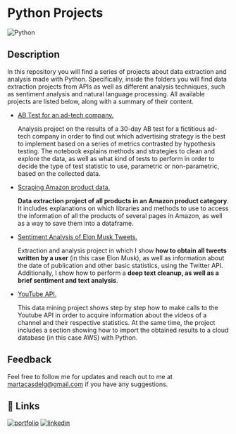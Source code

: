 # **Python Projects** 

![Python](https://images.unsplash.com/photo-1649180556628-9ba704115795?ixlib=rb-4.0.3&ixid=MnwxMjA3fDB8MHxwaG90by1wYWdlfHx8fGVufDB8fHx8&auto=format&fit=crop&w=862&q=80)


## Description
In this repository you will find a series of projects about data extraction and analysis made with Python. Specifically, inside the folders you will find data extraction projects from APIs as well as different analysis techniques, such as sentiment analysis and natural language processing. All available projects are listed below, along with a summary of their content.

* [AB Test for an ad-tech company.](https://github.com/MartaCasdelg/Python-Projects/tree/main/AB%20Test%20for%20an%20ad-tech%20company)

    Analysis project on the results of a 30-day AB test for a fictitious ad-tech company in order to find out which advertising strategy is the best to implement based on a series of metrics contrasted by hypothesis testing. The notebook explains methods and strategies to clean and explore the data, as well as what kind of tests to perform in order to decide the type of test statistic to use, parametric or non-parametric, based on the collected data.

* [Scraping Amazon product data.](https://github.com/MartaCasdelg/Python-Projects/tree/main/Scraping%20Amazon%20product%20data) 

    **Data extraction project of all products in an Amazon product category**. It includes explanations on which libraries and methods to use to access the information of all the products of several pages in Amazon, as well as a way to save them into a dataframe.  

* [Sentiment Analysis of Elon Musk Tweets.](https://github.com/MartaCasdelg/Python-Projects/tree/main/Twitter%20-Sentiment%20and%20text%20analysis%20of%20Elon%20Musk%20tweets)

    Extraction and analysis project in which I show **how to obtain all tweets written by a user** (in this case Elon Musk), as well as information about the date of publication and other basic statistics, using the Twitter API. Additionally, I show how to perform a **deep text cleanup, as well as a brief sentiment and text analysis**.

* [YouTube API.](https://github.com/MartaCasdelg/Python-Projects/tree/main/Youtube_API)

    This data mining project shows step by step how to make calls to the Youtube API in order to acquire information about the videos of a channel and their respective statistics. At the same time, the project includes a section showing how to import the obtained results to a cloud database (in this case AWS) with Python.


## Feedback

Feel free to follow me for updates and reach out to me at martacasdelg@gmail.com if you have any suggestions.


## 🔗 Links
[![portfolio](https://img.shields.io/badge/my_portfolio-000?style=for-the-badge&logo=ko-fi&logoColor=white)](https://martacastrillo.com/)
[![linkedin](https://img.shields.io/badge/linkedin-0A66C2?style=for-the-badge&logo=linkedin&logoColor=white)](https://www.linkedin.com/in/marta-castrillo-delgado/)

